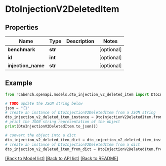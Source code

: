 # DtoInjectionV2DeletedItem


## Properties

Name | Type | Description | Notes
------------ | ------------- | ------------- | -------------
**benchmark** | **str** |  | [optional] 
**id** | **int** |  | [optional] 
**injection_name** | **str** |  | [optional] 

## Example

```python
from rcabench.openapi.models.dto_injection_v2_deleted_item import DtoInjectionV2DeletedItem

# TODO update the JSON string below
json = "{}"
# create an instance of DtoInjectionV2DeletedItem from a JSON string
dto_injection_v2_deleted_item_instance = DtoInjectionV2DeletedItem.from_json(json)
# print the JSON string representation of the object
print(DtoInjectionV2DeletedItem.to_json())

# convert the object into a dict
dto_injection_v2_deleted_item_dict = dto_injection_v2_deleted_item_instance.to_dict()
# create an instance of DtoInjectionV2DeletedItem from a dict
dto_injection_v2_deleted_item_from_dict = DtoInjectionV2DeletedItem.from_dict(dto_injection_v2_deleted_item_dict)
```
[[Back to Model list]](../README.md#documentation-for-models) [[Back to API list]](../README.md#documentation-for-api-endpoints) [[Back to README]](../README.md)


